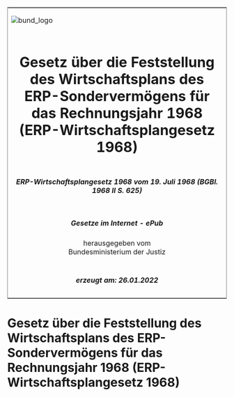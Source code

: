 <span id="DECKBLATT.html"></span>

<table border="0" frame="border" width="100%">

<tr valign="top">

<td align="left">

![bund\_logo](BfJ_2021_Web_de_de.gif)

</td>

<td align="right">

 

</td>

</tr>

<tr align="center" valign="middle">

<td colspan="2">

# Gesetz über die Feststellung des Wirtschaftsplans des ERP-Sondervermögens für das Rechnungsjahr 1968 (ERP-Wirtschaftsplangesetz 1968)

</td>

</tr>

<tr align="center" valign="middle">

<td colspan="2">

##### ERP-Wirtschaftsplangesetz 1968 vom 19. Juli 1968 (BGBl. 1968 II S. 625)

</td>

</tr>

<tr align="center" valign="middle">

<td colspan="2">

  
  

##### Gesetze im Internet - ePub  
  
herausgegeben vom  
Bundesministerium der Justiz

</td>

</tr>

<tr align="center" valign="bottom">

<td colspan="2">

  
  

##### erzeugt am: 26.01.2022

</td>

</tr>

</table>

<span id="BJNR206250968.html"></span>

# Gesetz über die Feststellung des Wirtschaftsplans des ERP-Sondervermögens für das Rechnungsjahr 1968 (ERP-Wirtschaftsplangesetz 1968)
